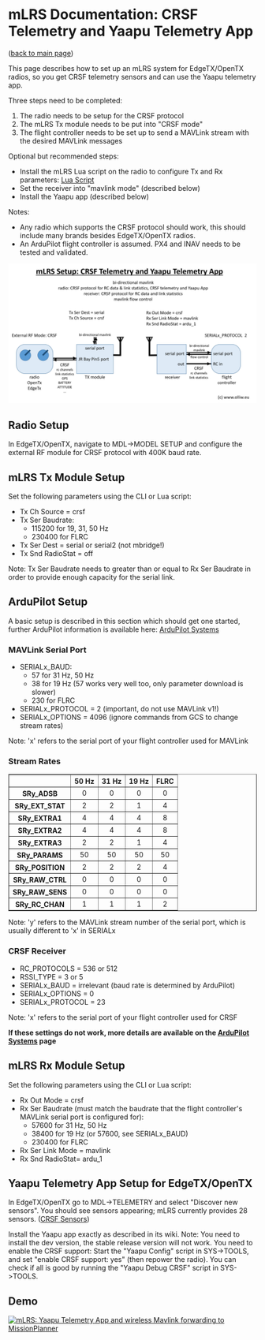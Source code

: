# mLRS Documentation: CRSF Telemetry and Yaapu Telemetry App #

([back to main page](../README.md))

This page describes how to set up an mLRS system for EdgeTX/OpenTX radios, so you get CRSF telemetry sensors and can use the Yaapu telemetry app.

Three steps need to be completed:
1. The radio needs to be setup for the CRSF protocol
2. The mLRS Tx module needs to be put into "CRSF mode"
3. The flight controller needs to be set up to send a MAVLink stream with the desired MAVLink messages

Optional but recommended steps:
- Install the mLRS Lua script on the radio to configure Tx and Rx parameters: [Lua Script](LUA.md)
- Set the receiver into "mavlink mode" (described below)
- Install the Yaapu app (described below)

Notes:
- Any radio which supports the CRSF protocol should work, this should include many brands besides EdgeTX/OpenTX radios.
- An ArduPilot flight controller is assumed. PX4 and INAV needs to be tested and validated.

<img src="images/mLRS-docu-setup-crsf-telemetry-yaapu-app-02.jpg" width="800px">

## Radio Setup

In EdgeTX/OpenTX, navigate to MDL->MODEL SETUP and configure the external RF module for CRSF protocol with 400K baud rate.

## mLRS Tx Module Setup

Set the following parameters using the CLI or Lua script:

- Tx Ch Source = crsf
- Tx Ser Baudrate:
    - 115200 for 19, 31, 50 Hz
    - 230400 for FLRC
- Tx Ser Dest = serial or serial2 (not mbridge!)
- Tx Snd RadioStat = off

Note: Tx Ser Baudrate needs to greater than or equal to Rx Ser Baudrate in order to provide enough capacity for the serial link.

## ArduPilot Setup

A basic setup is described in this section which should get one started, further ArduPilot information is available here: [ArduPilot Systems](ARDUPILOT.md)

### MAVLink Serial Port

- SERIALx_BAUD:
    - 57 for 31 Hz, 50 Hz
    - 38 for 19 Hz (57 works very well too, only parameter download is slower)
    - 230 for FLRC
- SERIALx_PROTOCOL = 2 (important, do not use MAVLink v1!)
- SERIALx_OPTIONS = 4096 (ignore commands from GCS to change stream rates)

Note: 'x' refers to the serial port of your flight controller used for MAVLink

### Stream Rates

<html>
<head>
    <title>HTML Table</title>
    <style>
    table {
        text-align: center;
    }
    </style>
</head>
<body>
    <table border="1">
        <tr>
            <th></th>
            <th><strong>50 Hz</strong></th>
            <th><strong>31 Hz</strong></th>
            <th><strong>19 Hz</strong></th>
            <th><strong>FLRC</strong></th>
        </tr>
        <tr>
            <th><strong>SRy_ADSB</strong></th>
            <td>0</td>
            <td>0</td>
            <td>0</td>
            <td>0</td>
        </tr>
        <tr>
            <th><strong>SRy_EXT_STAT</strong></th>
            <td>2</td>
            <td>2</td>
            <td>1</td>
            <td>4</td>
        </tr>
        <tr>
            <th><strong>SRy_EXTRA1</strong></th>
            <td>4</td>
            <td>4</td>
            <td>4</td>
            <td>8</td>
        </tr>
        <tr>
            <th><strong>SRy_EXTRA2</strong></th>
            <td>4</td>
            <td>4</td>
            <td>4</td>
            <td>8</td>
        </tr>
        <tr>
            <th><strong>SRy_EXTRA3</strong></th>
            <td>2</td>
            <td>2</td>
            <td>1</td>
            <td>4</td>
        </tr>
        <tr>
            <th><strong>SRy_PARAMS</strong></th>
            <td>50</td>
            <td>50</td>
            <td>50</td>
            <td>50</td>
        </tr>
        <tr>
            <th><strong>SRy_POSITION</strong></th>
            <td>2</td>
            <td>2</td>
            <td>2</td>
            <td>4</td>
        </tr>
        <tr>
            <th><strong>SRy_RAW_CTRL</strong></th>
            <td>0</td>
            <td>0</td>
            <td>0</td>
            <td>0</td>
        </tr>
        <tr>
            <th><strong>SRy_RAW_SENS</strong></th>
            <td>0</td>
            <td>0</td>
            <td>0</td>
            <td>0</td>
        </tr>
        <tr>
            <th><strong>SRy_RC_CHAN</strong></th>
            <td>1</td>
            <td>1</td>
            <td>1</td>
            <td>2</td>
        </tr>
    </table>
</body>
</html>

Note: 'y' refers to the MAVLink stream number of the serial port, which is usually different to 'x' in SERIALx

### CRSF Receiver

- RC_PROTOCOLS = 536 or 512
- RSSI_TYPE = 3 or 5
- SERIALx_BAUD = irrelevant (baud rate is determined by ArduPilot)
- SERIALx_OPTIONS = 0
- SERIALx_PROTOCOL = 23

Note: 'x' refers to the serial port of your flight controller used for CRSF

**If these settings do not work, more details are available on the [ArduPilot Systems](ARDUPILOT.md) page**

## mLRS Rx Module Setup

Set the following parameters using the CLI or Lua script:

- Rx Out Mode = crsf
- Rx Ser Baudrate (must match the baudrate that the flight controller's MAVLink serial port is configured for):
    - 57600 for 31 Hz, 50 Hz
    - 38400 for 19 Hz (or 57600, see SERIALx_BAUD)
    - 230400 for FLRC
- Rx Ser Link Mode = mavlink
- Rx Snd RadioStat= ardu_1

## Yaapu Telemetry App Setup for EdgeTX/OpenTX

In EdgeTX/OpenTX go to MDL->TELEMETRY and select "Discover new sensors". You should see sensors appearing; mLRS currently provides 28 sensors. ([CRSF Sensors](CRSF_SENSORS.md))

Install the Yaapu app exactly as described in its wiki. Note: You need to install the dev version, the stable release version will not work. You need to enable the CRSF support: Start the "Yaapu Config" script in SYS->TOOLS, and set "enable CRSF support: yes" (then repower the radio). You can check if all is good by running the "Yaapu Debug CRSF" script in SYS->TOOLS.

## Demo

[![mLRS: Yaapu Telemetry App and wireless Mavlink forwarding to MissionPlanner](https://img.youtube.com/vi/m1uDWcwcknM/0.jpg)](https://www.youtube.com/watch?v=m1uDWcwcknM "mLRS: Yaapu Telemetry App and wireless Mavlink forwarding to MissionPlanner")
